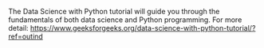 The Data Science with Python tutorial will guide you through the fundamentals of both data science and Python programming.
For more detail: https://www.geeksforgeeks.org/data-science-with-python-tutorial/?ref=outind